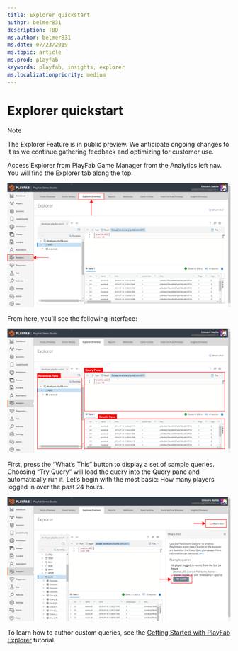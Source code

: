 ```yaml
---
title: Explorer quickstart
author: belmer831
description: TBD
ms.author: belmer831
ms.date: 07/23/2019    
ms.topic: article
ms.prod: playfab
keywords: playfab, insights, explorer
ms.localizationpriority: medium
---
```


# Explorer quickstart

> [!NOTE]
> The Explorer Feature is in public preview. We anticipate ongoing changes to it as we continue gathering feedback and optimizing for customer use.

Access Explorer from PlayFab Game Manager from the Analytics left nav. You will find the Explorer tab along the top. 

![Explorer tab](media/Explorer1.png)

From here, you’ll see the following interface:

![Explorer panes](media/Explorer2-01.png)

First, press the “What’s This” button to display a set of sample queries. Choosing “Try Query” will load the 
query into the Query pane and automatically run it.  Let’s begin with the most basic: How many players 
logged in over the past 24 hours. 

![Explorer query](media/Explorer3-01.png)

To learn how to author custom queries, see the [Getting Started with PlayFab Explorer](getting-started-with-playfab-explorer.md) tutorial.
